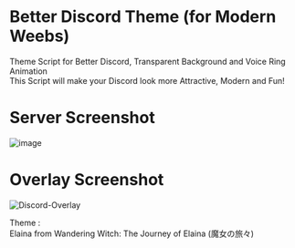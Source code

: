 # Better Discord Theme (for Modern Weebs)
Theme Script for Better Discord, Transparent Background and Voice Ring Animation <br>
This Script will make your Discord look more Attractive, Modern and Fun!

# Server Screenshot
![image](https://user-images.githubusercontent.com/79379934/127925603-c5568fc6-c637-41f4-86f4-3e9d9cf420b8.png)

# Overlay Screenshot
![Discord-Overlay](https://user-images.githubusercontent.com/79379934/127926443-5f1d9040-beab-4b2b-8977-5faf55f4ea88.PNG)

Theme :<br>
Elaina from Wandering Witch: The Journey of Elaina (魔女の旅々)
